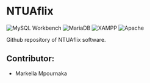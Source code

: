 # NTUAflix

![MySQL Workbench](https://img.shields.io/badge/MySQL_Workbench-3670A0?style=for-the-badge&logo=MySQL&logoColor=white)
![MariaDB](https://img.shields.io/badge/MariaDB-003545?style=for-the-badge&logo=mariadb&logoColor=white)
![XAMPP](https://img.shields.io/badge/XAMPP-ff7f00?style=for-the-badge&logo=xampp&logoColor=white)
![Apache](https://img.shields.io/badge/apache-%23D42029.svg?style=for-the-badge&logo=apache&logoColor=white)


Github repository of NTUAflix software.

## Contributor:
- Markella Mpournaka 
